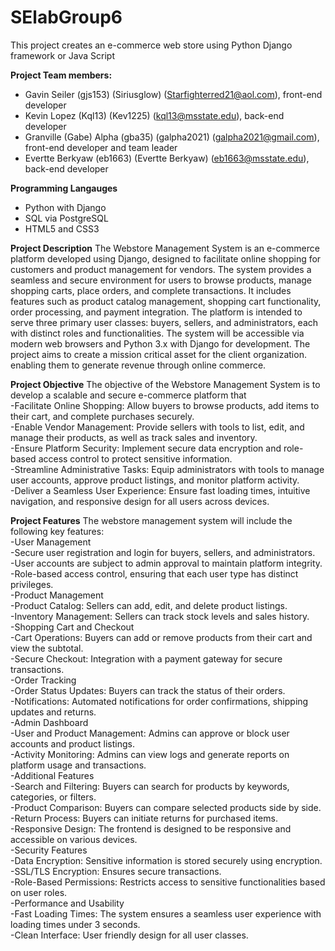 # SElabGroup6
This project creates an e-commerce web store using Python Django framework or Java Script

**Project Team members: <br />**
  * Gavin Seiler (gjs153) (Siriusglow) (Starfighterred21@aol.com), front-end developer <br />
  * Kevin Lopez (Kql13) (Kev1225) (kql13@msstate.edu), back-end developer <br />
  * Granville (Gabe) Alpha (gba35) (galpha2021) (galpha2021@gmail.com), front-end developer and team leader <br />
  * Evertte Berkyaw (eb1663) (Evertte Berkyaw) (eb1663@msstate.edu), back-end developer <br />

**Programming Langauges** <br />
  * Python with Django <br />
  * SQL via PostgreSQL <br />
  * HTML5 and CSS3 <br />

**Project Description**
The Webstore Management System is an e-commerce platform developed using Django, designed to facilitate online shopping for customers and product management for vendors. The system provides a seamless and secure environment for users to browse products, manage shopping carts, place orders, and complete transactions. It includes features such as product catalog management, shopping cart functionality, order processing, and payment integration. The platform is intended to serve three primary user classes: buyers, sellers, and administrators, each with distinct roles and functionalities. The system will be accessible via modern web browsers and Python 3.x with Django for development. The project aims to create a mission critical asset for the client organization. enabling them to generate revenue through online commerce.

**Project Objective**
The objective of the Webstore Management System is to develop a scalable and secure e-commerce platform that <br />
-Facilitate Online Shopping: Allow buyers to browse products, add items to their cart, and complete purchases securely. <br />
-Enable Vendor Management: Provide sellers with tools to list, edit, and manage their products, as well as track sales and inventory. <br />
-Ensure Platform Security: Implement secure data encryption and role-based access control to protect sensitive information. <br />
-Streamline Administrative Tasks: Equip administrators with tools to manage user accounts, approve product listings, and monitor platform activity. <br />
-Deliver a Seamless User Experience: Ensure fast loading times, intuitive navigation, and responsive design for all users across devices. <br />

**Project Features**
The webstore management system will include the following key features: <br />
-User Management <br />
  -Secure user registration and login for buyers, sellers, and administrators. <br />
  -User accounts are subject to admin approval to maintain platform integrity. <br />
  -Role-based access control, ensuring that each user type has distinct privileges. <br />
-Product Management <br />
  -Product Catalog: Sellers can add, edit, and delete product listings. <br />
  -Inventory Management: Sellers can track stock levels and sales history. <br />
-Shopping Cart and Checkout <br />
  -Cart Operations: Buyers can add or remove products from their cart and view the subtotal. <br />
  -Secure Checkout: Integration with a payment gateway for secure transactions. <br />
-Order Tracking <br />
  -Order Status Updates: Buyers can track the status of their orders. <br />
  -Notifications: Automated notifications for order confirmations, shipping updates and returns. <br />
-Admin Dashboard <br />
  -User and Product Management: Admins can approve or block user accounts and product listings. <br />
  -Activity Monitoring: Admins can view logs and generate reports on platform usage and transactions. <br />
-Additional Features <br />
  -Search and Filtering: Buyers can search for products by keywords, categories, or filters. <br />
  -Product Comparison: Buyers can compare selected products side by side. <br />
  -Return Process: Buyers can initiate returns for purchased items. <br />
  -Responsive Design: The frontend is designed to be responsive and accessible on various devices. <br />
-Security Features <br />
  -Data Encryption: Sensitive information is stored securely using encryption. <br />
  -SSL/TLS Encryption: Ensures secure transactions. <br />
  -Role-Based Permissions: Restricts access to sensitive functionalities based on user roles. <br />
-Performance and Usability <br />
  -Fast Loading Times: The system ensures a seamless user experience with loading times under 3 seconds. <br />
  -Clean Interface: User friendly design for all user classes. <br />
